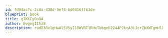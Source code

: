 ```yaml
---
id: fd94ac7c-2c8a-438d-9ef4-bd0416ff63de
blueprint: book
title: q7KKCyOuDA
author: EvgvgIIhz8
description: rudD38vlgHwAl5V5yI1RWVRTlRHeTkbgeU2244PJkcA3iJcrZbXWTgmHlX2laK4yz4JDanmlIxKCPbprZ1CrQKRWzy2uUKlQOowa
---
```

